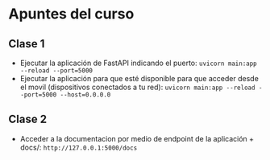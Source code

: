 # Apuntes del curso 

## Clase 1
- Ejecutar la aplicación de FastAPI indicando el puerto: `uvicorn main:app --reload --port=5000`
- Ejecutar la aplicación para que esté disponible para que acceder desde el movil (dispositivos conectados a tu red): `uvicorn main:app --reload --port=5000 --host=0.0.0.0`

## Clase 2
- Acceder a la documentacion por medio de endpoint de la aplicación + docs/: `http://127.0.0.1:5000/docs`
 